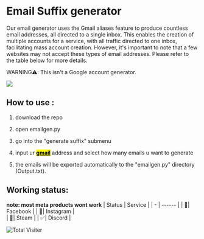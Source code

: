 # Email Suffix generator

Our email generator uses the Gmail aliases feature to produce countless email addresses, all directed to a single inbox. This enables the creation of multiple accounts for a service, with all traffic directed to one inbox, facilitating mass account creation. However, it's important to note that a few websites may not accept these types of email addresses. Please refer to the table below for more details.

WARNING⚠️: This isn't a Google account generator.

![](https://cdn.discordapp.com/attachments/916770878010839170/1094698142823366677/211336763-b56d307f-59cc-40cd-80e2-6db87ea211f8.png)

## How to use :

1.  download the repo

2.  open emailgen.py

3.  go into the "generate suffix" submenu

4.  input ur <u><mark>**gmail**</mark></u> address and select how many emails u want to generate

5.  the emails will be exported automatically to the "emailgen.py" directory (Output.txt).

## Working status:
**note: most meta products wont work**
| Status | Service       |
| - | ------ |
| 🚫| Facebook |
| 🚫| Instagram |   
| 🚫| Steam | 
| ✅| Discord |



![Total Visiter]([https://visitor-badge.glitch.me/badge?page_id=jwenjian.visitor-badge&left_color=red&right_color=green&left_text=Hello%20Visitors](https://camo.githubusercontent.com/2f631e6ce04a40fc012a2ac072df95fc3561e2f458985d36a7ea520afe566c58/68747470733a2f2f76697369746f722d62616467652e6c616f62692e6963752f62616467653f706167655f69643d6a77656e6a69616e2e76697369746f722d6261646765)https://camo.githubusercontent.com/2f631e6ce04a40fc012a2ac072df95fc3561e2f458985d36a7ea520afe566c58/68747470733a2f2f76697369746f722d62616467652e6c616f62692e6963752f62616467653f706167655f69643d6a77656e6a69616e2e76697369746f722d6261646765)
